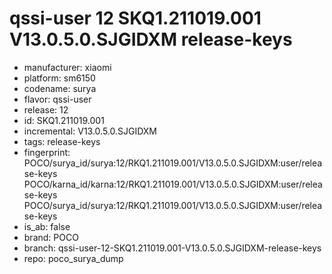 # qssi-user 12 SKQ1.211019.001 V13.0.5.0.SJGIDXM release-keys
- manufacturer: xiaomi
- platform: sm6150
- codename: surya
- flavor: qssi-user
- release: 12
- id: SKQ1.211019.001
- incremental: V13.0.5.0.SJGIDXM
- tags: release-keys
- fingerprint: POCO/surya_id/surya:12/RKQ1.211019.001/V13.0.5.0.SJGIDXM:user/release-keys
POCO/karna_id/karna:12/RKQ1.211019.001/V13.0.5.0.SJGIDXM:user/release-keys
POCO/surya_id/surya:12/RKQ1.211019.001/V13.0.5.0.SJGIDXM:user/release-keys
- is_ab: false
- brand: POCO
- branch: qssi-user-12-SKQ1.211019.001-V13.0.5.0.SJGIDXM-release-keys
- repo: poco_surya_dump
